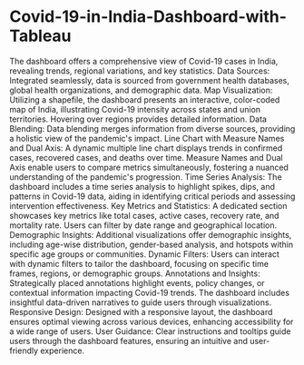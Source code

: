 # Covid-19-in-India-Dashboard-with-Tableau
The dashboard offers a comprehensive view of Covid-19 cases in India, revealing trends, regional variations, and key statistics.
Data Sources:
Integrated seamlessly, data is sourced from government health databases, global health organizations, and demographic data.
Map Visualization:
Utilizing a shapefile, the dashboard presents an interactive, color-coded map of India, illustrating Covid-19 intensity across states and union territories. Hovering over regions provides detailed information.
Data Blending:
Data blending merges information from diverse sources, providing a holistic view of the pandemic's impact.
Line Chart with Measure Names and Dual Axis:
A dynamic multiple line chart displays trends in confirmed cases, recovered cases, and deaths over time. Measure Names and Dual Axis enable users to compare metrics simultaneously, fostering a nuanced understanding of the pandemic's progression.
Time Series Analysis:
The dashboard includes a time series analysis to highlight spikes, dips, and patterns in Covid-19 data, aiding in identifying critical periods and assessing intervention effectiveness.
Key Metrics and Statistics:
A dedicated section showcases key metrics like total cases, active cases, recovery rate, and mortality rate. Users can filter by date range and geographical location.
Demographic Insights:
Additional visualizations offer demographic insights, including age-wise distribution, gender-based analysis, and hotspots within specific age groups or communities.
Dynamic Filters:
Users can interact with dynamic filters to tailor the dashboard, focusing on specific time frames, regions, or demographic groups.
Annotations and Insights:
Strategically placed annotations highlight events, policy changes, or contextual information impacting Covid-19 trends. The dashboard includes insightful data-driven narratives to guide users through visualizations.
Responsive Design:
Designed with a responsive layout, the dashboard ensures optimal viewing across various devices, enhancing accessibility for a wide range of users.
User Guidance:
Clear instructions and tooltips guide users through the dashboard features, ensuring an intuitive and user-friendly experience.
